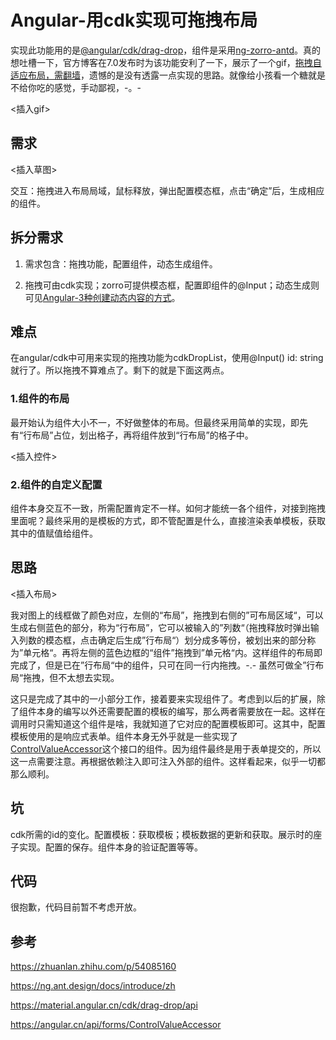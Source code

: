
# Angular-用cdk实现可拖拽布局

实现此功能用的是[@angular/cdk/drag-drop](https://material.angular.cn/cdk/drag-drop/overview)，组件是采用[ng-zorro-antd](https://ng.ant.design/docs/introduce/zh)。真的想吐槽一下，官方博客在7.0发布时为该功能安利了一下，展示了一个gif，[拖拽自适应布局，需翻墙](https://blog.angular.io/version-7-of-angular-cli-prompts-virtual-scroll-drag-and-drop-and-more-c594e22e7b8c)，遗憾的是没有透露一点实现的思路。就像给小孩看一个糖就是不给你吃的感觉，手动鄙视，-。-

<插入gif>

## 需求

<插入草图>

交互：拖拽进入布局局域，鼠标释放，弹出配置模态框，点击“确定”后，生成相应的组件。

## 拆分需求

1. 需求包含：拖拽功能，配置组件，动态生成组件。

2. 拖拽可由cdk实现；zorro可提供模态框，配置即组件的@Input；动态生成则可见[Angular-3种创建动态内容的方式](https://zhuanlan.zhihu.com/p/54085160)。

## 难点

在angular/cdk中可用来实现的拖拽功能为cdkDropList，使用@Input() id: string就行了。所以拖拽不算难点了。剩下的就是下面这两点。

### 1.组件的布局

最开始认为组件大小不一，不好做整体的布局。但最终采用简单的实现，即先有“行布局”占位，划出格子，再将组件放到“行布局”的格子中。

<插入控件>

### 2.组件的自定义配置

组件本身交互不一致，所需配置肯定不一样。如何才能统一各个组件，对接到拖拽里面呢？最终采用的是模板的方式，即不管配置是什么，直接渲染表单模板，获取其中的值赋值给组件。

## 思路

<插入布局>

我对图上的线框做了颜色对应，左侧的“布局”，拖拽到右侧的”可布局区域“，可以生成右侧蓝色的部分，称为“行布局”，它可以被输入的”列数“（拖拽释放时弹出输入列数的模态框，点击确定后生成”行布局“）划分成多等份，被划出来的部分称为”单元格“。再将左侧的蓝色边框的“组件”拖拽到”单元格“内。这样组件的布局即完成了，但是已在”行布局“中的组件，只可在同一行内拖拽。-.- 虽然可做全”行布局“拖拽，但不太想去实现。

这只是完成了其中的一小部分工作，接着要来实现组件了。考虑到以后的扩展，除了组件本身的编写以外还需要配置的模板的编写，那么两者需要放在一起。这样在调用时只需知道这个组件是啥，我就知道了它对应的配置模板即可。这其中，配置模板使用的是响应式表单。组件本身无外乎就是一些实现了[ControlValueAccessor](https://angular.cn/api/forms/ControlValueAccessor)这个接口的组件。因为组件最终是用于表单提交的，所以这一点需要注意。再根据依赖注入即可注入外部的组件。这样看起来，似乎一切都那么顺利。

## 坑

cdk所需的id的变化。配置模板：获取模板；模板数据的更新和获取。展示时的座子实现。配置的保存。组件本身的验证配置等等。

## 代码

很抱歉，代码目前暂不考虑开放。

## 参考

  https://zhuanlan.zhihu.com/p/54085160
  
  https://ng.ant.design/docs/introduce/zh

  https://material.angular.cn/cdk/drag-drop/api
  
  https://angular.cn/api/forms/ControlValueAccessor